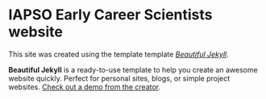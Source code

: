 # IAPSO Early Career Scientists website

This site was created using the template template [_Beautiful Jekyll_](https://github.com/daattali/beautiful-jekyll).

**Beautiful Jekyll** is a ready-to-use template to help you create an awesome website quickly. Perfect for personal sites, blogs, or simple project websites.  [Check out a demo from the creator](https://deanattali.com/beautiful-jekyll).
